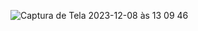 ![Captura de Tela 2023-12-08 às 13 09 46](https://github.com/rafaeldeghi/image/assets/52978572/9e4f7656-3be3-4b8f-a09a-3dea4609cb99)
